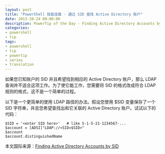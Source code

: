 ```yaml
---
layout: post
title: "PowerShell 技能连载 - 通过 SID 查找 Active Directory 账户"
date: 2013-10-24 00:00:00
description: PowerTip of the Day - Finding Active Directory Accounts by SID
categories:
- powershell
- tip
tags:
- powershell
- tip
- powertip
- series
- translation
---
```

如果您已知账户的 SID 并且希望找到相应的 Active Directory 账户，那么 LDAP 查询并不适合这项工作。为了使它能工作，您需要将 SID 的格式改成符合 LDAP 规则的格式，这不是一个简单的过程。

以下是一个更简单的使用 LDAP 路径的办法。假设您使用 $SID 变量保存了一个 SID 字符串，并且您希望查找出和它关联的 Active Directory 账户。试试以下的代码：

	$SID = '<enter SID here>'   # like S-1-5-21-1234567-...
	$account = [ADSI]"LDAP://<SID=$SID>"
	$account
	$account.distinguishedName
 
<!--more-->
本文国际来源：[Finding Active Directory Accounts by SID](http://community.idera.com/powershell/powertips/b/tips/posts/finding-active-directory-accounts-by-sid)
